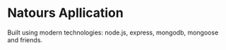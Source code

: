 # Natours Apllication

Built using modern technologies: node.js, express, mongodb, mongoose and friends.